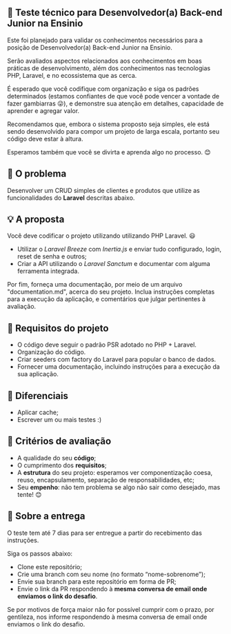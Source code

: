 ## :rocket: Teste técnico para Desenvolvedor(a) Back-end Junior na Ensinio

Este foi planejado para validar os conhecimentos necessários para a posição de Desenvolvedor(a) Back-end Junior na Ensinio.

Serão avaliados aspectos relacionados aos conhecimentos em boas práticas de desenvolvimento, além dos conhecimentos nas tecnologias PHP, Laravel, e no ecossistema que as cerca.

É esperado que você codifique com organização e siga os padrões determinados (estamos confiantes de que você pode vencer a vontade de fazer gambiarras :stuck_out_tongue_winking_eye:), e demonstre sua atenção em detalhes, capacidade de aprender e agregar valor.

Recomendamos que, embora o sistema proposto seja simples, ele está sendo desenvolvido para compor um projeto de larga escala, portanto seu código deve estar à altura.

Esperamos também que você se divirta e aprenda algo no processo. :blush:

## :eyes: O problema

Desenvolver um CRUD simples de clientes e produtos que utilize as funcionalidades do **Laravel** descritas abaixo.

## :bulb: A proposta

Você deve codificar o projeto utilizando utilizando PHP Laravel. :smiley:

- Utilizar o _Laravel Breeze_ com _Inertia.js_ e enviar tudo configurado, login, reset de senha e outros;
- Criar a API utilizando o _Laravel Sanctum_ e documentar com alguma ferramenta integrada.

Por fim, forneça uma documentação, por meio de um arquivo "documentation.md", acerca do seu projeto. Inclua instruções completas para a execução da aplicação, e comentários que julgar pertinentes à avaliação.

## :dart: Requisitos do projeto

- O código deve seguir o padrão PSR adotado no PHP + Laravel.
- Organização do código.
- Criar seeders com factory do Laravel para popular o banco de dados.
- Fornecer uma documentação, incluindo instruções para a execução da sua aplicação.

## :clap: Diferenciais

- Aplicar cache;
- Escrever um ou mais testes :)

## :page_facing_up: Critérios de avaliação

- A qualidade do seu **código**;
- O cumprimento dos **requisitos**;
- A **estrutura** do seu projeto: esperamos ver componentização coesa, reuso, encapsulamento, separação de responsabilidades, etc;
- Seu **empenho**: não tem problema se algo não sair como desejado, mas tente! :blush:

## :email: Sobre a entrega

O teste tem até 7 dias para ser entregue a partir do recebimento das instruções.

Siga os passos abaixo:

- Clone este repositório;
- Crie uma branch com seu nome (no formato “nome-sobrenome”);
- Envie sua branch para este repositório em forma de PR;
- Envie o link da PR respondendo à **mesma conversa de email onde enviamos o link do desafio**.

Se por motivos de força maior não for possível cumprir com o prazo, por gentileza, nos informe respondendo à mesma conversa de email onde enviamos o link do desafio.
